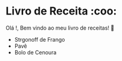 
# Livro de Receita :coo:

Olá !, Bem vindo ao meu livro de receitas! :wave:

- Strgonoff de Frango
- Pavê
- Bolo de Cenoura